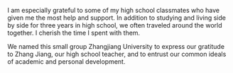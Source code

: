 I am especially grateful to some of my high school classmates who have given me the most help and support. In addition to studying and living side by side for three years in high school, we often traveled around the world together. I cherish the time I spent with them.

We named this small group Zhangjiang University to express our gratitude to Zhang Jiang, our high school teacher, and to entrust our common ideals of academic and personal development.

